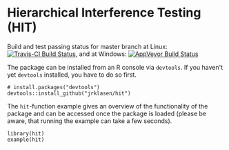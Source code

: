 # Hierarchical Interference Testing (HIT)

Build and test passing status for master branch at Linux:
[![Travis-CI Build Status](https://travis-ci.org/jrklasen/hit.png?branch=master)](https://travis-ci.org/jrklasen/hit?branch=master), and at Windows:
[![AppVeyor Build Status](https://ci.appveyor.com/api/projects/status/github/jrklasen/hit?branch=master&svg=true)](https://ci.appveyor.com/project/jrklasen/hit) 

The package can be installed from an R console via `devtools`. If you haven't yet `devtools` installed, you have to do so first.

    # install.packages("devtools")
    devtools::install_github("jrklasen/hit")
    
The `hit`-function example gives an overview of the functionality of the package and can be accessed once the package is loaded (please be aware, that running the example can take a few seconds).

    library(hit)
    example(hit)


